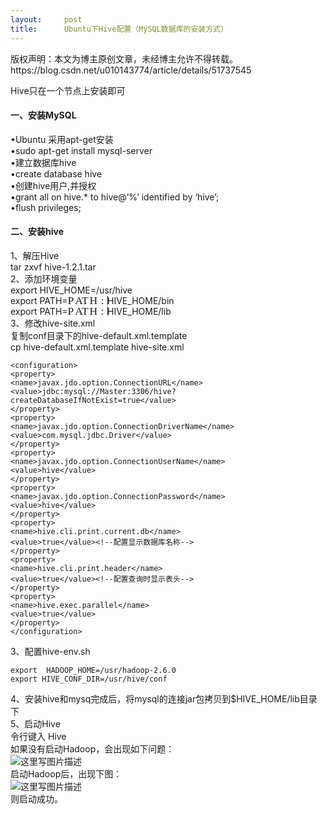```yaml
---
layout:     post
title:      Ubuntu下Hive配置（MySQL数据库的安装方式）
---
```

<div id="article_content" class="article_content clearfix csdn-tracking-statistics" data-pid="blog" data-mod="popu_307" data-dsm="post">
								<div class="article-copyright">
					版权声明：本文为博主原创文章，未经博主允许不得转载。					https://blog.csdn.net/u010143774/article/details/51737545				</div>
								            <div id="content_views" class="markdown_views prism-atom-one-dark">
							<!-- flowchart 箭头图标 勿删 -->
							<svg xmlns="http://www.w3.org/2000/svg" style="display: none;"><path stroke-linecap="round" d="M5,0 0,2.5 5,5z" id="raphael-marker-block" style="-webkit-tap-highlight-color: rgba(0, 0, 0, 0);"></path></svg>
							<p>Hive只在一个节点上安装即可</p>



<h4 id="一安装mysql">一、安装MySQL</h4>

<p>•Ubuntu 采用apt-get安装 <br>
•sudo apt-get install mysql-server <br>
•建立数据库hive <br>
•create database hive  <br>
•创建hive用户,并授权 <br>
•grant all on hive.* to hive@’%’  identified by ‘hive’; <br>
•flush privileges;</p>



<h4 id="二安装hive">二、安装hive</h4>

<p>1、解压Hive <br>
tar zxvf  hive-1.2.1.tar <br>
2、添加环境变量 <br>
export HIVE_HOME=/usr/hive <br>
export PATH=<span class="MathJax_Preview"></span><span class="MathJax" id="MathJax-Element-1-Frame" role="textbox" aria-readonly="true"><nobr><span class="math" id="MathJax-Span-1" style="width: 4.536em; display: inline-block;"><span style="display: inline-block; position: relative; width: 3.629em; height: 0px; font-size: 125%;"><span style="position: absolute; clip: rect(1.869em 1000em 2.883em -0.424em); top: -2.717em; left: 0.003em;"><span class="mrow" id="MathJax-Span-2"><span class="mi" id="MathJax-Span-3" style="font-family: MathJax_Math-italic;">P<span style="display: inline-block; overflow: hidden; height: 1px; width: 0.109em;"></span></span><span class="mi" id="MathJax-Span-4" style="font-family: MathJax_Math-italic;">A</span><span class="mi" id="MathJax-Span-5" style="font-family: MathJax_Math-italic;">T<span style="display: inline-block; overflow: hidden; height: 1px; width: 0.109em;"></span></span><span class="mi" id="MathJax-Span-6" style="font-family: MathJax_Math-italic;">H<span style="display: inline-block; overflow: hidden; height: 1px; width: 0.056em;"></span></span><span class="mo" id="MathJax-Span-7" style="font-family: MathJax_Main; padding-left: 0.269em;">:</span></span><span style="display: inline-block; width: 0px; height: 2.723em;"></span></span></span><span style="border-left-width: 0.003em; border-left-style: solid; display: inline-block; overflow: hidden; width: 0px; height: 1.003em; vertical-align: -0.063em;"></span></span></nobr></span><script type="math/tex" id="MathJax-Element-1">PATH:</script>HIVE_HOME/bin <br>
export PATH=<span class="MathJax_Preview"></span><span class="MathJax" id="MathJax-Element-2-Frame" role="textbox" aria-readonly="true"><nobr><span class="math" id="MathJax-Span-8" style="width: 4.536em; display: inline-block;"><span style="display: inline-block; position: relative; width: 3.629em; height: 0px; font-size: 125%;"><span style="position: absolute; clip: rect(1.869em 1000em 2.883em -0.424em); top: -2.717em; left: 0.003em;"><span class="mrow" id="MathJax-Span-9"><span class="mi" id="MathJax-Span-10" style="font-family: MathJax_Math-italic;">P<span style="display: inline-block; overflow: hidden; height: 1px; width: 0.109em;"></span></span><span class="mi" id="MathJax-Span-11" style="font-family: MathJax_Math-italic;">A</span><span class="mi" id="MathJax-Span-12" style="font-family: MathJax_Math-italic;">T<span style="display: inline-block; overflow: hidden; height: 1px; width: 0.109em;"></span></span><span class="mi" id="MathJax-Span-13" style="font-family: MathJax_Math-italic;">H<span style="display: inline-block; overflow: hidden; height: 1px; width: 0.056em;"></span></span><span class="mo" id="MathJax-Span-14" style="font-family: MathJax_Main; padding-left: 0.269em;">:</span></span><span style="display: inline-block; width: 0px; height: 2.723em;"></span></span></span><span style="border-left-width: 0.003em; border-left-style: solid; display: inline-block; overflow: hidden; width: 0px; height: 1.003em; vertical-align: -0.063em;"></span></span></nobr></span><script type="math/tex" id="MathJax-Element-2">PATH:</script>HIVE_HOME/lib <br>
3、修改hive-site.xml <br>
复制conf目录下的hive-default.xml.template <br>
cp hive-default.xml.template hive-site.xml</p>



<pre class="prettyprint"><code class=" hljs xml"><span class="hljs-tag">&lt;<span class="hljs-title">configuration</span>&gt;</span>
<span class="hljs-tag">&lt;<span class="hljs-title">property</span>&gt;</span>
<span class="hljs-tag">&lt;<span class="hljs-title">name</span>&gt;</span>javax.jdo.option.ConnectionURL<span class="hljs-tag">&lt;/<span class="hljs-title">name</span>&gt;</span>
<span class="hljs-tag">&lt;<span class="hljs-title">value</span>&gt;</span>jdbc:mysql://Master:3306/hive?createDatabaseIfNotExist=true<span class="hljs-tag">&lt;/<span class="hljs-title">value</span>&gt;</span>
<span class="hljs-tag">&lt;/<span class="hljs-title">property</span>&gt;</span>
<span class="hljs-tag">&lt;<span class="hljs-title">property</span>&gt;</span>
<span class="hljs-tag">&lt;<span class="hljs-title">name</span>&gt;</span>javax.jdo.option.ConnectionDriverName<span class="hljs-tag">&lt;/<span class="hljs-title">name</span>&gt;</span>
<span class="hljs-tag">&lt;<span class="hljs-title">value</span>&gt;</span>com.mysql.jdbc.Driver<span class="hljs-tag">&lt;/<span class="hljs-title">value</span>&gt;</span>
<span class="hljs-tag">&lt;/<span class="hljs-title">property</span>&gt;</span>
<span class="hljs-tag">&lt;<span class="hljs-title">property</span>&gt;</span>
<span class="hljs-tag">&lt;<span class="hljs-title">name</span>&gt;</span>javax.jdo.option.ConnectionUserName<span class="hljs-tag">&lt;/<span class="hljs-title">name</span>&gt;</span>
<span class="hljs-tag">&lt;<span class="hljs-title">value</span>&gt;</span>hive<span class="hljs-tag">&lt;/<span class="hljs-title">value</span>&gt;</span>
<span class="hljs-tag">&lt;/<span class="hljs-title">property</span>&gt;</span>
<span class="hljs-tag">&lt;<span class="hljs-title">property</span>&gt;</span>
<span class="hljs-tag">&lt;<span class="hljs-title">name</span>&gt;</span>javax.jdo.option.ConnectionPassword<span class="hljs-tag">&lt;/<span class="hljs-title">name</span>&gt;</span>
<span class="hljs-tag">&lt;<span class="hljs-title">value</span>&gt;</span>hive<span class="hljs-tag">&lt;/<span class="hljs-title">value</span>&gt;</span>
<span class="hljs-tag">&lt;/<span class="hljs-title">property</span>&gt;</span>
<span class="hljs-tag">&lt;<span class="hljs-title">property</span>&gt;</span>
<span class="hljs-tag">&lt;<span class="hljs-title">name</span>&gt;</span>hive.cli.print.current.db<span class="hljs-tag">&lt;/<span class="hljs-title">name</span>&gt;</span>
<span class="hljs-tag">&lt;<span class="hljs-title">value</span>&gt;</span>true<span class="hljs-tag">&lt;/<span class="hljs-title">value</span>&gt;</span><span class="hljs-comment">&lt;!--配置显示数据库名称--&gt;</span>
<span class="hljs-tag">&lt;/<span class="hljs-title">property</span>&gt;</span>
<span class="hljs-tag">&lt;<span class="hljs-title">property</span>&gt;</span>
<span class="hljs-tag">&lt;<span class="hljs-title">name</span>&gt;</span>hive.cli.print.header<span class="hljs-tag">&lt;/<span class="hljs-title">name</span>&gt;</span>
<span class="hljs-tag">&lt;<span class="hljs-title">value</span>&gt;</span>true<span class="hljs-tag">&lt;/<span class="hljs-title">value</span>&gt;</span><span class="hljs-comment">&lt;!--配置查询时显示表头--&gt;</span>
<span class="hljs-tag">&lt;/<span class="hljs-title">property</span>&gt;</span>
<span class="hljs-tag">&lt;<span class="hljs-title">property</span>&gt;</span>
<span class="hljs-tag">&lt;<span class="hljs-title">name</span>&gt;</span>hive.exec.parallel<span class="hljs-tag">&lt;/<span class="hljs-title">name</span>&gt;</span>
<span class="hljs-tag">&lt;<span class="hljs-title">value</span>&gt;</span>true<span class="hljs-tag">&lt;/<span class="hljs-title">value</span>&gt;</span>
<span class="hljs-tag">&lt;/<span class="hljs-title">property</span>&gt;</span>
<span class="hljs-tag">&lt;/<span class="hljs-title">configuration</span>&gt;</span>
</code></pre>

<p>3、配置hive-env.sh</p>

<pre class="prettyprint"><code class=" hljs bash"><span class="hljs-keyword">export</span>  HADOOP_HOME=/usr/hadoop-<span class="hljs-number">2.6</span>.<span class="hljs-number">0</span>
<span class="hljs-keyword">export</span> HIVE_CONF_DIR=/usr/hive/conf</code></pre>

<p>4、安装hive和mysq完成后，将mysql的连接jar包拷贝到$HIVE_HOME/lib目录下 <br>
5、启动Hive <br>
令行键入   Hive <br>
如果没有启动Hadoop，会出现如下问题： <br>
<img src="https://img-blog.csdn.net/20160622224219349" alt="这里写图片描述" title=""> <br>
启动Hadoop后，出现下图： <br>
<img src="https://img-blog.csdn.net/20160622224532257" alt="这里写图片描述" title=""> <br>
则启动成功。</p>            </div>
						<link href="https://csdnimg.cn/release/phoenix/mdeditor/markdown_views-9e5741c4b9.css" rel="stylesheet">
                </div>